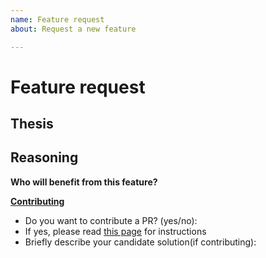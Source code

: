 ```yaml
---
name: Feature request
about: Request a new feature

---
```


# Feature request

<!-- Thanks for coming up with a proposal! -->

## Thesis

<!-- What exactly do you propose? Please, provide code examples. -->

## Reasoning

<!--
Why do you think this is a good idea?

Please, include some strong points and considerations.
-->

**Who will benefit from this feature?**


**[Contributing](https://github.com/aiplanethub/genai-stack/blob/main/CONTRIBUTING.rst)**

- Do you want to contribute a PR? (yes/no):
- If yes, please read [this page](https://github.com/aiplanethub/genai-stack/blob/main/CONTRIBUTING.md) for instructions
- Briefly describe your candidate solution(if contributing):
